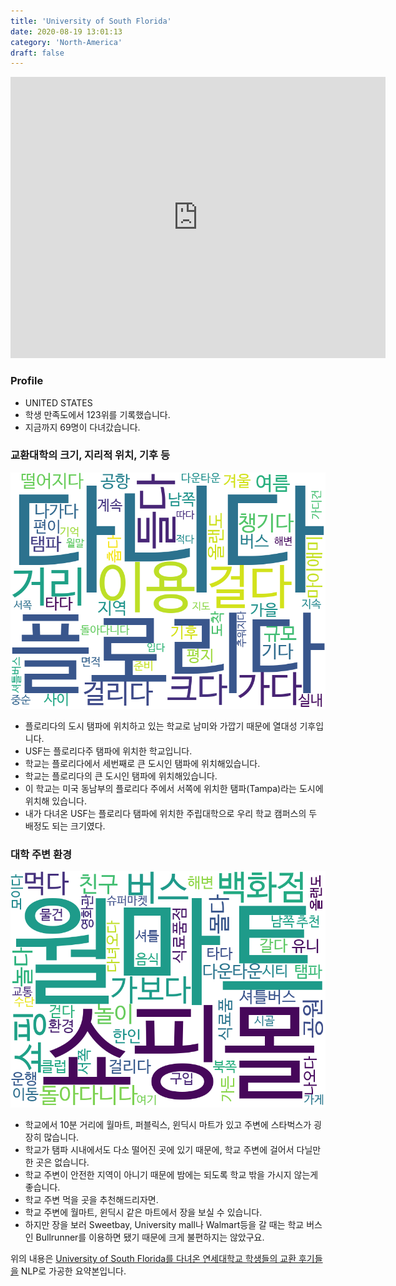 ```yaml
---
title: 'University of South Florida'
date: 2020-08-19 13:01:13
category: 'North-America'
draft: false
---
```


<iframe
width="600"
height="450"
frameborder="0" style="border:0"
src="https://www.google.com/maps/embed/v1/place?key=AIzaSyC9e1AME-pVmWC4hBpFdu5S4dKzyepa3HQ&q=University+of+South+Florida&center=28.058703100000002,-82.4138539&zoom=14" allowfullscreen>
</iframe>

### Profile

* UNITED STATES
* 학생 만족도에서 123위를 기록했습니다.
* 지금까지 69명이 다녀갔습니다. 

### 교환대학의 크기, 지리적 위치, 기후 등

![gen_info-WordCloud](../univ_wordclouds_okt/gen_info/US000237_gen_info_okt.png)

* 플로리다의 도시 탬파에 위치하고 있는 학교로 남미와 가깝기 때문에 열대성 기후입니다.
* USF는 플로리다주 탬파에 위치한 학교입니다.
* 학교는 플로리다에서 세번째로 큰 도시인 탬파에 위치해있습니다.
* 학교는 플로리다의 큰 도시인 탬파에 위치해있습니다.
* 이 학교는 미국 동남부의 플로리다 주에서 서쪽에 위치한 탬파(Tampa)라는 도시에 위치해 있습니다.
* 내가 다녀온 USF는 플로리다 탬파에 위치한 주립대학으로 우리 학교 캠퍼스의 두 배정도 되는 크기였다.


### 대학 주변 환경

![env_info-WordCloud](../univ_wordclouds_okt/env_info/US000237_env_info_okt.png)

* 학교에서 10분 거리에 월마트, 퍼블릭스, 윈딕시 마트가 있고 주변에 스타벅스가 굉장히 많습니다.
* 학교가 탬파 시내에서도 다소 떨어진 곳에 있기 때문에, 학교 주변에 걸어서 다닐만한 곳은 없습니다.
* 학교 주변이 안전한 지역이 아니기 때문에 밤에는 되도록 학교 밖을 가시지 않는게 좋습니다.
* 학교 주변 먹을 곳을 추천해드리자면.
* 학교 주변에 월마트, 윈딕시 같은 마트에서 장을 보실 수 있습니다.
* 하지만 장을 보러 Sweetbay, University mall나 Walmart등을 갈 때는 학교 버스인 Bullrunner를 이용하면 됐기 때문에 크게 불편하지는 않았구요.


위의 내용은 [University of South Florida를 다녀온 연세대학교 학생들의 교환 후기들을](http://oia.yonsei.ac.kr/partner/expReport.asp?ucode=US000237&bgbn=A) NLP로 가공한 요약본입니다. 
